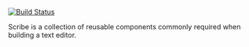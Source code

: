 [![Build Status](https://travis-ci.org/jmacdonald/scribe.svg?branch=master)](https://travis-ci.org/jmacdonald/scribe)

Scribe is a collection of reusable components commonly required when building a text editor.
